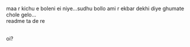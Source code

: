 maa r kichu e boleni ei niye...sudhu bollo ami r ekbar dekhi diye ghumate chole gelo...<br>
readme ta de re 

<br> oi?

